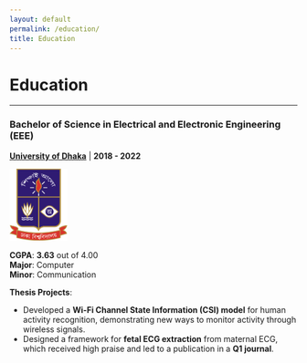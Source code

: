 ```yaml
---
layout: default
permalink: /education/
title: Education
---
```


# Education

<hr class="thin-hr-line">

### **Bachelor of Science in Electrical and Electronic Engineering (EEE)**

**[University of Dhaka](http://du.ac.bd/)** &#124; **2018 - 2022**

<img title="DU" alt="DU" src="/assets/images/du.png" width="20%">

**CGPA**: **3.63** out of 4.00 <br>
**Major**: Computer <br>
**Minor**: Communication <br>


**Thesis Projects**:
  - Developed a **Wi-Fi Channel State Information (CSI) model** for human activity recognition, demonstrating new ways to monitor activity through wireless signals.
  - Designed a framework for **fetal ECG extraction** from maternal ECG, which received high praise and led to a publication in a **Q1 journal**.
    <br> <br>

<!-- ### **Online Coursework in Computer Science**

To further prepare for graduate studies in Computer Science, I completed several advanced MOOCs to strengthen my programming and theoretical background:

- **[Object-Oriented Data Structures in C++](https://www.coursera.org/learn/cs-fundamentals-1)** – Dr. Wade Fagen-Ulmschneider, University of Illinois Urbana-Champaign
- **[Beginning C++ Programming - From Beginner to Beyond](https://www.udemy.com/course/beginning-c-plus-plus-programming/)** – Dr. Frank Mitropoulos, Udemy
- **[Algorithms, Part I](https://www.coursera.org/learn/algorithms-part1)** – Dr. Wayne and Dr. Sedgewick, Princeton University
- **[Mathematics For Computer Science](https://ocw.mit.edu/courses/electrical-engineering-and-computer-science/6-042j-mathematics-for-computer-science-fall-2005/)** – Dr. Leighton and van Dijk, MIT OpenCourseWare

This additional coursework helped me bridge the gap between my electrical engineering background and advanced computer science, equipping me with strong fundamentals for deep learning, data structures, and algorithmic thinking. -->
